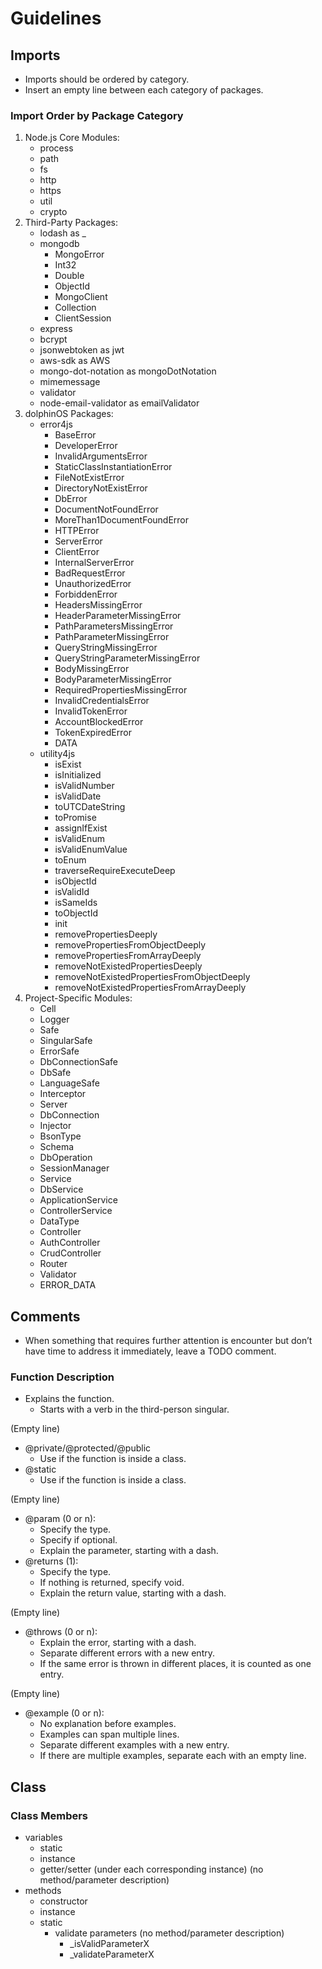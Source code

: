 # Guidelines

## Imports

* Imports should be ordered by category.
* Insert an empty line between each category of packages.

### Import Order by Package Category

1. Node.js Core Modules:
    * process
    * path
    * fs
    * http
    * https
    * util
    * crypto
2. Third-Party Packages:
    * lodash as _
    * mongodb
        * MongoError
        * Int32
        * Double
        * ObjectId
        * MongoClient
        * Collection
        * ClientSession
    * express
    * bcrypt
    * jsonwebtoken as jwt
    * aws-sdk as AWS
    * mongo-dot-notation as mongoDotNotation
    * mimemessage
    * validator
    * node-email-validator as emailValidator
3. dolphinOS Packages:
    * error4js
        * BaseError
        * DeveloperError
        * InvalidArgumentsError
        * StaticClassInstantiationError
        * FileNotExistError
        * DirectoryNotExistError
        * DbError
        * DocumentNotFoundError
        * MoreThan1DocumentFoundError
        * HTTPError
        * ServerError
        * ClientError
        * InternalServerError
        * BadRequestError
        * UnauthorizedError
        * ForbiddenError
        * HeadersMissingError
        * HeaderParameterMissingError
        * PathParametersMissingError
        * PathParameterMissingError
        * QueryStringMissingError
        * QueryStringParameterMissingError
        * BodyMissingError
        * BodyParameterMissingError
        * RequiredPropertiesMissingError
        * InvalidCredentialsError
        * InvalidTokenError
        * AccountBlockedError
        * TokenExpiredError
        * DATA
    * utility4js
        * isExist
        * isInitialized
        * isValidNumber
        * isValidDate
        * toUTCDateString
        * toPromise
        * assignIfExist
        * isValidEnum
        * isValidEnumValue
        * toEnum
        * traverseRequireExecuteDeep
        * isObjectId
        * isValidId
        * isSameIds
        * toObjectId
        * init
        * removePropertiesDeeply
        * removePropertiesFromObjectDeeply
        * removePropertiesFromArrayDeeply
        * removeNotExistedPropertiesDeeply
        * removeNotExistedPropertiesFromObjectDeeply
        * removeNotExistedPropertiesFromArrayDeeply
4. Project-Specific Modules:
    * Cell
    * Logger
    * Safe
    * SingularSafe
    * ErrorSafe
    * DbConnectionSafe
    * DbSafe
    * LanguageSafe
    * Interceptor
    * Server
    * DbConnection
    * Injector
    * BsonType
    * Schema
    * DbOperation
    * SessionManager
    * Service
    * DbService
    * ApplicationService
    * ControllerService
    * DataType
    * Controller
    * AuthController
    * CrudController
    * Router
    * Validator
    * ERROR_DATA

## Comments

* When something that requires further attention is encounter but don’t have time to address it immediately, leave a TODO comment.

### Function Description

* Explains the function.
    * Starts with a verb in the third-person singular.

(Empty line)

* @private/@protected/@public
    * Use if the function is inside a class.
* @static
    * Use if the function is inside a class.

(Empty line)

* @param (0 or n):
    * Specify the type.
    * Specify if optional.
    * Explain the parameter, starting with a dash.
* @returns (1):
    * Specify the type.
    * If nothing is returned, specify void.
    * Explain the return value, starting with a dash.

(Empty line)

* @throws (0 or n):
    * Explain the error, starting with a dash.
    * Separate different errors with a new entry.
    * If the same error is thrown in different places, it is counted as one entry.

(Empty line)

* @example (0 or n):
    * No explanation before examples.
    * Examples can span multiple lines.
    * Separate different examples with a new entry.
    * If there are multiple examples, separate each with an empty line.

## Class

### Class Members

* variables
    * static
    * instance
    * getter/setter (under each corresponding instance) (no method/parameter description)
* methods
    * constructor
    * instance
    * static
        * validate parameters (no method/parameter description)
            * _isValidParameterX
            * _validateParameterX

